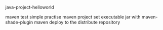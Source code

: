 java-project-helloworld

maven test simple practise
maven project set executable jar with maven-shade-plugin
 maven deploy to the distribute repository  